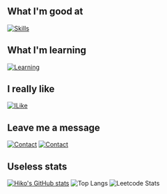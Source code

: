 ## What I'm good at

[![Skills](https://skillicons.dev/icons?i=ts,nextjs,react,css,python,js,prisma,figma)](https://github.com/HikolakitaDev)

## What I'm learning

[![Learning](https://skillicons.dev/icons?i=rust,go,cpp,unity,docker,redis)](https://github.com/HikolakitaDev)

## I really like

[![ILike](https://skillicons.dev/icons?i=vscode,vite,python)](https://github.com/HikolakitaDev)

## Leave me a message

[![Contact](https://skillicons.dev/icons?i=discord)](https://discord.gg/eRVwMNYPaz)
[![Contact](https://skillicons.dev/icons?i=devto)](https://dev.to/hikolakita)

## Useless stats

[![Hiko's GitHub stats](https://github-readme-stats.vercel.app/api?username=HikolakitaDev)](https://github.com/anuraghazra/github-readme-stats)
![Top Langs](https://github-readme-stats.vercel.app/api/top-langs/?username=HikolakitaDev&hide_progress=true)
![Leetcode Stats](https://leetcard.jacoblin.cool/hikolakita)


